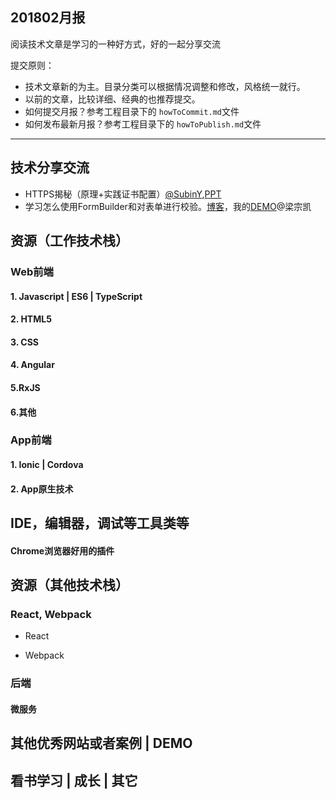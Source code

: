 ## 201802月报

阅读技术文章是学习的一种好方式，好的一起分享交流

提交原则：

- 技术文章新的为主。目录分类可以根据情况调整和修改，风格统一就行。
- 以前的文章，比较详细、经典的也推荐提交。
- 如何提交月报？参考工程目录下的 `howToCommit.md`文件
- 如何发布最新月报？参考工程目录下的 `howToPublish.md`文件

---

## 技术分享交流

- HTTPS揭秘（原理+实践证书配置）[@SubinY](https://github.com/SubinY),[PPT](http://www.ipresst.com/w/jzxbia)
- 学习怎么使用FormBuilder和对表单进行校验。[博客](https://blog.thoughtram.io/angular/2016/06/22/model-driven-forms-in-angular-2.html)，我的[DEMO](https://stackblitz.com/edit/angular-xun5yf?file=app%2Fapp.component.html)@梁宗凯

## 资源（工作技术栈）


### Web前端


#### 1. Javascript | ES6 | TypeScript



#### 2. HTML5


#### 3. CSS 


#### 4. Angular


#### 5.RxJS


#### 6.其他


### App前端


#### 1. Ionic | Cordova


#### 2. App原生技术



## IDE，编辑器，调试等工具类等


#### Chrome浏览器好用的插件 




## 资源（其他技术栈）


### React, Webpack 

- React
    

- Webpack



### 后端

#### 微服务




## 其他优秀网站或者案例 | DEMO


## 看书学习 | 成长 | 其它

